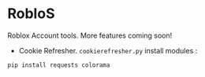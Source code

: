 # RobloS
Roblox Account tools. More features coming soon!
- Cookie Refresher. `cookierefresher.py` install modules :
```bash
pip install requests colorama
```
